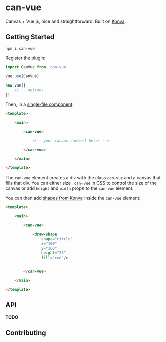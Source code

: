 # can-vue

Canvas + Vue.js, nice and straightforward. Built on [Konva](https://konvajs.github.io/).

## Getting Started

`npm i can-vue`

Register the plugin:

```js
import CanVue from 'can-vue'

Vue.use(CanVue)

new Vue({
    // ...options
})
```

Then, in a [single-file component](https://vuejs.org/v2/guide/single-file-components.html):

```html
<template>

    <main>

        <can-vue>

            <!-- your canvas content here! -->

        </can-vue>

    </main>

</template>
```

The `can-vue` element creates a div with the class `can-vue` and a canvas that fills that div. You can either size `.can-vue` in CSS to control the size of the canvas or add `height` and `width` props to the `can-vue` element.

You can then add [shapes from Konva](https://konvajs.github.io/docs/shapes/Rect.html) inside the `can-vue` element:

```html
<template>

    <main>

        <can-vue>

            <draw-shape
                shape="circle"
                x="100"
                y="100"
                height="25"
                fill="red"/>


        </can-vue>

    </main>

</template>
```

## API

**TODO**

## Contributing
